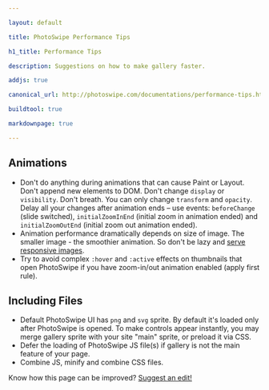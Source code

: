 ```yaml
---

layout: default

title: PhotoSwipe Performance Tips

h1_title: Performance Tips

description: Suggestions on how to make gallery faster.

addjs: true

canonical_url: http://photoswipe.com/documentations/performance-tips.html

buildtool: true

markdownpage: true

---
```


## Animations

- Don't do anything during animations that can cause Paint or Layout. Don't append new elements to DOM. Don't change `display` or `visibility`. Don't breath. You can only change `transform` and `opacity`. Delay all your changes after animation ends &ndash; use events: `beforeChange` (slide switched), `initialZoomInEnd` (initial zoom in animation ended) and `initialZoomOutEnd` (initial zoom out animation ended). 
- Animation performance dramatically depends on size of image. The smaller image - the smoothier animation. So don't be lazy and [serve responsive images](responsive-images.html).
- Try to avoid complex `:hover` and `:active` effects on thumbnails that open PhotoSwipe if you have zoom-in/out animation enabled (apply first rule). 

## Including Files

- Default PhotoSwipe UI has `png` and `svg` sprite. By default it's loaded only after PhotoSwipe is opened. To make controls appear instantly, you may merge gallery sprite with your site "main" sprite, or preload it via CSS.
- Defer the loading of PhotoSwipe JS file(s) if gallery is not the main feature of your page. 
- Combine JS, minify and combine CSS files.

Know how this page can be improved? [Suggest an edit!](https://github.com/dimsemenov/PhotoSwipe/blob/master/website/documentation/responsive-images.md)
